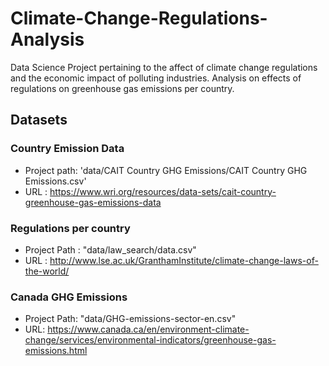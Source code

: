 # Climate-Change-Regulations-Analysis
Data Science Project pertaining to the affect of climate change regulations and the economic impact of polluting industries. Analysis on effects of regulations on greenhouse gas emissions per country.

## Datasets

  ### Country Emission Data 
  - Project path: 'data/CAIT Country GHG Emissions/CAIT Country GHG Emissions.csv'
  - URL : https://www.wri.org/resources/data-sets/cait-country-greenhouse-gas-emissions-data

  ### Regulations per country 
  - Project Path : "data/law_search/data.csv"
  - URL : http://www.lse.ac.uk/GranthamInstitute/climate-change-laws-of-the-world/

  ### Canada GHG Emissions
  - Project Path: "data/GHG-emissions-sector-en.csv"
  - URL: https://www.canada.ca/en/environment-climate-change/services/environmental-indicators/greenhouse-gas-emissions.html
